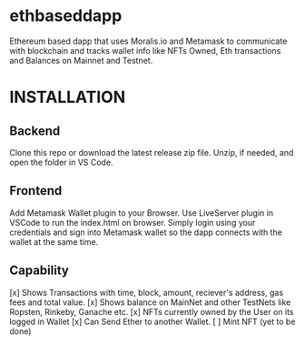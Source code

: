 # ethbaseddapp
Ethereum based dapp that uses Moralis.io and Metamask to communicate with blockchain and tracks wallet info like NFTs Owned, Eth transactions and Balances on Mainnet and Testnet.


# INSTALLATION
## Backend

Clone this repo or download the latest release zip file.
Unzip, if needed, and open the folder in VS Code.
 
## Frontend
Add Metamask Wallet plugin to your Browser.
Use LiveServer plugin in VSCode to run the index.html on browser.
Simply login using your credentials and sign into Metamask wallet so the dapp connects with the wallet at the same time.

## Capability 
[x] Shows Transactions with time, block, amount, reciever's address, gas fees and total value.
[x] Shows balance on MainNet and other TestNets like Ropsten, Rinkeby, Ganache etc.
[x] NFTs currently owned by the User on its logged in Wallet
[x] Can Send Ether to another Wallet.
[ ] Mint NFT (yet to be done)
